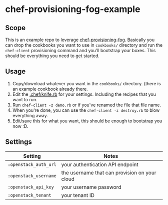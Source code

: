 # chef-provisioning-fog-example

## Scope

This is an example repo to leverage [chef-provisioning-fog](https://github.com/chef/chef-provisioning-fog/). Basically you can drop the cookbooks you want to use in `cookbooks/` directory and run the `chef-client` provisioning command and you'll bootstrap your boxes. This should be everything you need to get started.

## Usage

1. Copy/download whatever you want in the `cookbooks/` directory. (there is an example cookbook already there.
1. Edit the [.chef/knife.rb](.chef/knife.rb) for your settings. Including the recipes that you want to run.
1. Run `chef-client -z demo.rb` or if you've renamed the file that file name.
1. When you're done, you can use the `chef-client -z destroy.rb` to blow everything away.
1. Edit/save this for what you want, this should be enough to bootstrap you now :D.

## Settings

| Setting        | Notes           |
| ------------- |------------- |
| `:openstack_auth_url` | your authentication API endpoint |
| `:openstack_username` | the username that can provision on your cloud |
| `:openstack_api_key`  | your username password |
| `:openstack_tenant`   | your tenant ID |

